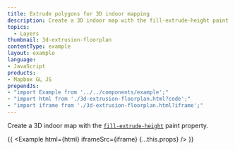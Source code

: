 ```yaml
---
title: Extrude polygons for 3D indoor mapping
description: Create a 3D indoor map with the fill-extrude-height paint property.
topics:
  - Layers
thumbnail: 3d-extrusion-floorplan
contentType: example
layout: example
language:
- JavaScript
products:
- Mapbox GL JS
prependJs:
- "import Example from '../../components/example';"
- "import html from './3d-extrusion-floorplan.html?code';"
- "import iframe from './3d-extrusion-floorplan.html?iframe';"
---
```


Create a 3D indoor map with the [`fill-extrude-height`](/mapbox-gl-js/style-spec/layers/#paint-fill-extrusion-fill-extrusion-height) paint property.

{{ <Example html={html} iframeSrc={iframe} {...this.props} /> }}
